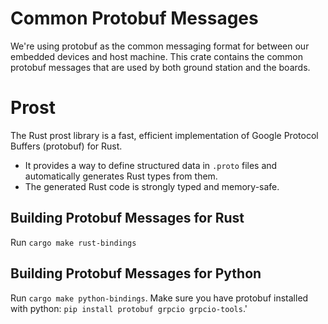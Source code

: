 # Common Protobuf Messages

We're using protobuf as the common messaging format for between our embedded devices and host machine. This crate contains the common protobuf messages that are used by both ground station and the boards.

# Prost
The Rust prost library is a fast, efficient implementation of Google Protocol Buffers (protobuf) for Rust.
- It provides a way to define structured data in `.proto` files and automatically generates Rust types from them.
- The generated Rust code is strongly typed and memory-safe.

## Building Protobuf Messages for Rust
Run `cargo make rust-bindings`

## Building Protobuf Messages for Python
Run `cargo make python-bindings`. Make sure you have protobuf installed with python: `pip install protobuf grpcio grpcio-tools`.'